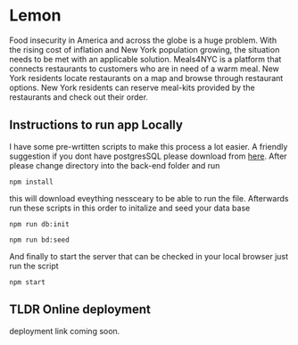 # Lemon

Food insecurity in America and across the globe is a huge problem. With the rising cost of inflation and New York population growing, the situation needs to be met with an applicable solution. Meals4NYC is a platform that connects restaurants to customers who are in need of a warm meal. New York residents locate restaurants on a map and browse through restaurant options. New York residents can reserve meal-kits provided by the restaurants and check out their order.


## Instructions to run app Locally 

I have some pre-wrtitten scripts to make this process a lot easier. A friendly suggestion if you dont have postgresSQL please download from [here](https://www.postgresql.org/download/). After please change directory into the back-end folder and run

` npm install `

this will download eveything nessceary to be able to run the file. Afterwards run these scripts in this order to initalize and seed your data base 

``` npm run db:init ```

```npm run bd:seed```

And finally to start the server that can be checked in your local browser just run the script

```npm start```

## TLDR Online deployment

deployment link coming soon.
